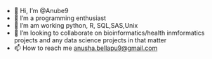 - 👋 Hi, I’m @Anube9
- 👀 I’m a programming enthusiast
- 🌱 I’m am working python, R, SQL,SAS,Unix
- 💞️ I’m looking to collaborate on bioinformatics/health inmformatics projects and any data science projects in that matter
- 📫 How to reach me anusha.bellapu9@gmail.com

<!---
Anube9/Anube9 is a ✨ special ✨ repository because its `README.md` (this file) appears on your GitHub profile.
You can click the Preview link to take a look at your changes.
--->
